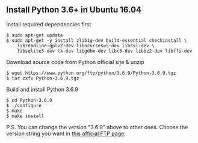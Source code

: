 ## Install Python 3.6+ in Ubuntu 16.04

Install required dependencies first

```
$ sudo apt-get update
$ sudo apt-get -y install zlib1g-dev build-essential checkinstall \
    libreadline-gplv2-dev libncursesw5-dev libssl-dev \
    libsqlite3-dev tk-dev libgdbm-dev libc6-dev libbz2-dev libffi-dev
```

Download source code from Python official site & unzip

```
$ wget https://www.python.org/ftp/python/3.6.9/Python-3.6.9.tgz
$ tar zxfv Python-3.6.9.tgz
```

Build and install Python 3.6.9

```
$ cd Python-3.6.9
$ ./configure
$ make
$ make install
```

P.S. You can change the version "3.6.9" above to other ones. Choose the version string you want in [this official FTP page][1].

[1]: https://www.python.org/ftp/python
